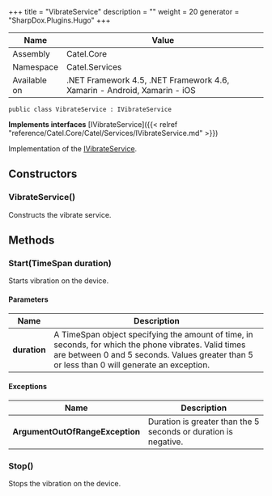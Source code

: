 

+++
title = "VibrateService" 
description = ""
weight = 20
generator = "SharpDox.Plugins.Hugo"
+++

Name|Value
---|---
Assembly|Catel.Core
Namespace|Catel.Services
Available on|.NET Framework 4.5, .NET Framework 4.6, Xamarin - Android, Xamarin - iOS

```
public class VibrateService : IVibrateService
```

**Implements interfaces**
[IVibrateService]({{< relref "reference/Catel.Core/Catel/Services/IVibrateService.md" >}})

Implementation of the [IVibrateService](#).

## Constructors

### VibrateService()

Constructs the vibrate service.

## Methods

### Start(TimeSpan duration)

Starts vibration on the device.

#### Parameters

Name|Description
---|---
**duration**|A TimeSpan object specifying the amount of time, in seconds, for which the phone vibrates. Valid times are between 0 and 5 seconds. Values greater than 5 or less than 0 will generate an exception.

#### Exceptions

Name|Description
---|---
**ArgumentOutOfRangeException**|Duration is greater than the 5 seconds or duration is negative.

### Stop()

Stops the vibration on the device.

